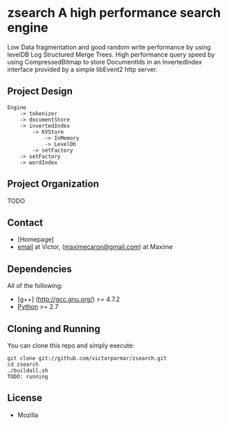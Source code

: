 # **zsearch** A high performance search engine

Low Data fragmentation and good random write performance by using levelDB Log Structured Merge Trees. High performance query speed by using CompressedBitmap to store DocumentIds in an InvertedIndex interface provided by a simple libEvent2 http server.

## Project Design

	Engine 
		-> tokenizer	
		-> documentStore
		-> invertedIndex
			-> KVStore
				-> InMemory
				-> LevelDb
			-> setFactory
		-> setFactory
		-> wordIndex

## Project Organization

TODO

## Contact

-   [Homepage]
-   [email](victorparmar@gmail.com) at Victor, (maximecaron@gmail.com) at Maxime

## Dependencies

All of the following:

-	[g++] (http://gcc.gnu.org/) >= 4.7.2
-   [Python](http://python.org/) >= 2.7

## Cloning and Running

You can clone this repo and simply execute:

    git clone git://github.com/victorparmar/zsearch.git
    cd zsearch
    ./buildall.sh
	TODO: running

## License

-   Mozilla

